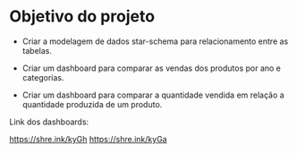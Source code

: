 # Objetivo do projeto

* Criar a modelagem de dados star-schema para relacionamento entre as tabelas.

* Criar um dashboard para comparar as vendas dos produtos por ano e categorias.

* Criar um dashboard para comparar a quantidade vendida em relação a quantidade produzida de um produto.

Link dos dashboards:

https://shre.ink/kyGh
https://shre.ink/kyGa

